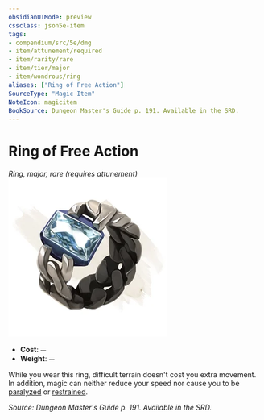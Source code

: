 ```yaml
---
obsidianUIMode: preview
cssclass: json5e-item
tags:
- compendium/src/5e/dmg
- item/attunement/required
- item/rarity/rare
- item/tier/major
- item/wondrous/ring
aliases: ["Ring of Free Action"]
SourceType: "Magic Item"
NoteIcon: magicitem
BookSource: Dungeon Master's Guide p. 191. Available in the SRD.
---
```

# Ring of Free Action
*Ring, major, rare (requires attunement)*  
![](/3-Mechanics/CLI/items/img/ring-of-free-action.webp#right)  

- **Cost**: ⏤
- **Weight**: ⏤

While you wear this ring, difficult terrain doesn't cost you extra movement. In addition, magic can neither reduce your speed nor cause you to be [paralyzed](/3-Mechanics/CLI/rules/conditions.md#paralyzed) or [restrained](/3-Mechanics/CLI/rules/conditions.md#restrained).

*Source: Dungeon Master's Guide p. 191. Available in the SRD.*